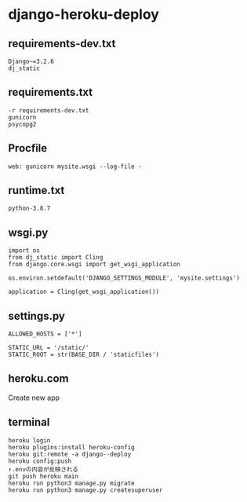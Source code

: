 # django-heroku-deploy

## requirements-dev.txt

```
Django~=3.2.6
dj_static
```

## requirements.txt

```
-r requirements-dev.txt
gunicorn
psycopg2
```

## Procfile

```
web: gunicorn mysite.wsgi --log-file -
```

## runtime.txt

```
python-3.8.7
```

## wsgi.py

```
import os
from dj_static import Cling
from django.core.wsgi import get_wsgi_application

os.environ.setdefault('DJANGO_SETTINGS_MODULE', 'mysite.settings')

application = Cling(get_wsgi_application())
```

## settings.py

```
ALLOWED_HOSTS = ['*']

STATIC_URL = '/static/'
STATIC_ROOT = str(BASE_DIR / 'staticfiles')
```

## heroku.com

Create new app

## terminal

```
heroku login
heroku plugins:install heroku-config
heroku git:remote -a django--deploy
heroku config:push
↑.envの内容が反映される
git push heroku main
heroku run python3 manage.py migrate
heroku run python3 manage.py createsuperuser
```
